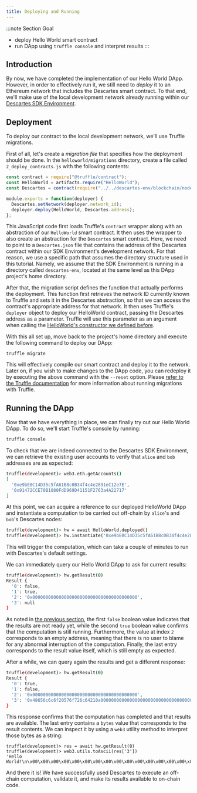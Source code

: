 ```yaml
---
title: Deploying and Running
---
```


:::note Section Goal
- deploy Hello World smart contract
- run DApp using `truffle console` and interpret results
:::


## Introduction

By now, we have completed the implementation of our Hello World DApp. However, in order to effectively run it, we still need to *deploy* it to an Ethereum network that includes the Descartes smart contract. To that end, we'll make use of the local development network already running within our [Descartes SDK Environment](../descartes-env.md).

## Deployment

To deploy our contract to the local development network, we'll use Truffle migrations. 

First of all, let's create a *migration file* that specifies how the deployment should be done. In the `helloworld/migrations` directory, create a file called `2_deploy_contracts.js` with the following contents:

```javascript
const contract = require("@truffle/contract");
const HelloWorld = artifacts.require("HelloWorld");
const Descartes = contract(require("../../descartes-env/blockchain/node_modules/@cartesi/descartes-sdk/build/contracts/Descartes.json"));

module.exports = function(deployer) {
  Descartes.setNetwork(deployer.network_id);
  deployer.deploy(HelloWorld, Descartes.address);
};
```

This JavaScript code first loads Truffle's `contract` wrapper along with an abstraction of our `HelloWorld` smart contract. It then uses the wrapper to also create an abstraction for the `Descartes` smart contract. Here, we need to point to a `Descartes.json` file that contains the address of the Descartes contract within our SDK Environment's development network. For that reason, we use a specific path that assumes the directory structure used in this tutorial. Namely, we assume that the SDK Environment is running in a directory called `descartes-env`, located at the same level as this DApp project's home directory.

After that, the migration script defines the function that actually performs the deployment. This function first retrieves the network ID currently known to Truffle and sets it in the Descartes abstraction, so that we can access the contract's appropriate address for that network. It then uses Truffle's `deployer` object to deploy our HelloWorld contract, passing the Descartes address as a parameter. Truffle will use this parameter as an argument when calling the [HelloWorld's constructor we defined before](../create-project/#creating-the-smart-contract).

With this all set up, move back to the project's home directory and execute the following command to deploy our DApp:

```
truffle migrate
```

This will effectively compile our smart contract and deploy it to the network. Later on, if you wish to make changes to the DApp code, you can redeploy it by executing the above command with the `--reset` option. Please [refer to the Truffle documentation](https://www.trufflesuite.com/docs/truffle/getting-started/running-migrations) for more information about running migrations with Truffle.

## Running the DApp

Now that we have everything in place, we can finally try out our Hello World DApp. To do so, we'll start Truffle's console by running:

```bash
truffle console
```

To check that we are indeed connected to the Descartes SDK Environment, we can retrieve the existing user accounts to verify that `alice` and `bob` addresses are as expected:

```bash
truffle(development)> web3.eth.getAccounts()
[
  '0xe9bE0C14D35c5fA61B8c0B34f4c4e2891eC12e7E',
  '0x91472CCE70B1080FdD969D41151F2763a4A22717'
]
```

At this point, we can acquire a reference to our deployed HelloWorld DApp and instantiate a computation to be carried out off-chain by `alice`'s and `bob`'s Descartes nodes:

```bash
truffle(development)> hw = await HelloWorld.deployed()
truffle(development)> hw.instantiate('0xe9bE0C14D35c5fA61B8c0B34f4c4e2891eC12e7E', '0x91472CCE70B1080FdD969D41151F2763a4A22717')
```

This will trigger the computation, which can take a couple of minutes to run with Descartes's default settings.

We can immediately query our Hello World DApp to ask for current results:

```bash
truffle(development)> hw.getResult(0)
Result {
  '0': false,
  '1': true,
  '2': '0x0000000000000000000000000000000000000000',
  '3': null
}
```

As noted in [the previous section](../getresult/), the first `false` boolean value indicates that the results are not ready yet, while the second `true` boolean value confirms that the computation is still running. Furthermore, the value at index `2` corresponds to an empty address, meaning that there is no user to blame for any abnormal interruption of the computation. Finally, the last entry corresponds to the result value itself, which is still empty as expected.

After a while, we can query again the results and get a different response:

```bash
truffle(development)> hw.getResult(0)
Result {
  '0': true,
  '1': false,
  '2': '0x0000000000000000000000000000000000000000',
  '3': '0x48656c6c6f20576f726c64210a00000000000000000000000000000000000000'
}
```

This response confirms that the computation has completed and that results are available. The last entry contains a `bytes` value that corresponds to the result contents. We can inspect it by using a `web3` utility method to interpret those bytes as a string:

```
truffle(development)> res = await hw.getResult(0)
truffle(development)> web3.utils.toAscii(res['3'])
'Hello World!\n\x00\x00\x00\x00\x00\x00\x00\x00\x00\x00\x00\x00\x00\x00\x00\x00\x00\x00\x00'
```

And there it is! We have successfully used Descartes to execute an off-chain computation, validate it, and make its results available to on-chain code.